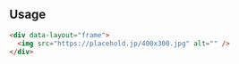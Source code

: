 ## Usage

```html
<div data-layout="frame">
  <img src="https://placehold.jp/400x300.jpg" alt="" />
</div>
```
